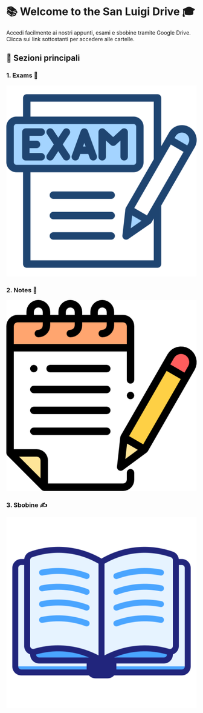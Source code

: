 # 📚 **Welcome to the San Luigi Drive** 🎓

Accedi facilmente ai nostri appunti, esami e sbobine tramite Google Drive. Clicca sui link sottostanti per accedere alle cartelle.

## 📝 Sezioni principali

### 1. **Exams** 📑
[![Icona Exams](https://github.com/UniversiTo/sanluigi/blob/main/exams.png)](https://drive.google.com/drive/folders/1nLxWUeeu2ROCCrLfPt1iBiXluKvRKYzr?usp=sharing)

### 2. **Notes** 📖
[![Icona Notes](https://github.com/UniversiTo/sanluigi/blob/main/notes.png)](https://drive.google.com/drive/folders/1SanBvwN3mDbkVrPYLAPEvS58CaqI9x0w?usp=sharing)

### 3. **Sbobine** ✍️
[![Icona Sbobine](https://github.com/UniversiTo/sanluigi/blob/main/sobine.png)](https://drive.google.com/drive/folders/TUO_LINK_SBOBINE)
